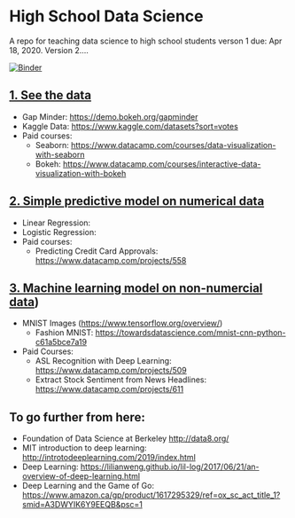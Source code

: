 # High School Data Science
A repo for teaching data science to high school students
verson 1 due: Apr 18, 2020. Version 2....

[![Binder](https://mybinder.org/badge_logo.svg)](https://mybinder.org/v2/gh/aayancheng/HighSchoolDataScience/master)

## [1. See the data](https://github.com/aayancheng/HighSchoolDataScience/Seethedata_DataVisualization.ipynb)
* Gap Minder: https://demo.bokeh.org/gapminder
* Kaggle Data: https://www.kaggle.com/datasets?sort=votes
* Paid courses:
  * Seaborn: https://www.datacamp.com/courses/data-visualization-with-seaborn
  * Bokeh: https://www.datacamp.com/courses/interactive-data-visualization-with-bokeh

## [2. Simple predictive model on numerical data](https://github.com/aayancheng/HighSchoolDataScience/HousePrice_LinearRegression.ipynb)
* Linear Regression:
* Logistic Regression: 
* Paid courses:
  * Predicting Credit Card Approvals: https://www.datacamp.com/projects/558

## [3. Machine learning model on non-numercial data](https://github.com/aayancheng/HighSchoolDataScience/Guessthenumber_tensorflow.ipynb))
* MNIST Images (https://www.tensorflow.org/overview/)
  * Fashion MNIST: https://towardsdatascience.com/mnist-cnn-python-c61a5bce7a19
* Paid Courses:
  * ASL Recognition with Deep Learning: https://www.datacamp.com/projects/509
  * Extract Stock Sentiment from News Headlines: https://www.datacamp.com/projects/611

## To go further from here:
* Foundation of Data Science at Berkeley http://data8.org/
* MIT introduction to deep learning: http://introtodeeplearning.com/2019/index.html
* Deep Learning: https://lilianweng.github.io/lil-log/2017/06/21/an-overview-of-deep-learning.html
* Deep Learning and the Game of Go: https://www.amazon.ca/gp/product/1617295329/ref=ox_sc_act_title_1?smid=A3DWYIK6Y9EEQB&psc=1
